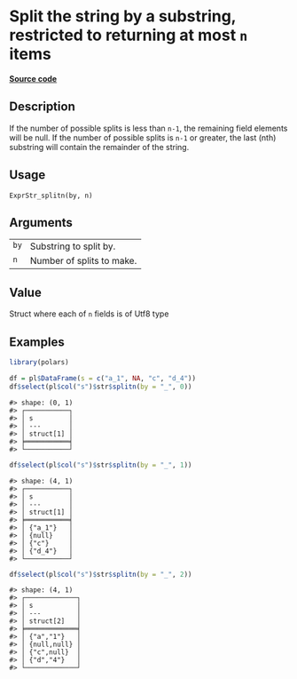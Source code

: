 
# Split the string by a substring, restricted to returning at most <code>n</code> items

[**Source code**](https://github.com/pola-rs/r-polars/tree/4c60e4ba5981c539b9639261157303d78f545b69/R/expr__string.R#L724)

## Description

If the number of possible splits is less than <code>n-1</code>, the
remaining field elements will be null. If the number of possible splits
is <code>n-1</code> or greater, the last (nth) substring will contain
the remainder of the string.

## Usage

<pre><code class='language-R'>ExprStr_splitn(by, n)
</code></pre>

## Arguments

<table>
<tr>
<td style="white-space: nowrap; font-family: monospace; vertical-align: top">
<code id="ExprStr_splitn_:_by">by</code>
</td>
<td>
Substring to split by.
</td>
</tr>
<tr>
<td style="white-space: nowrap; font-family: monospace; vertical-align: top">
<code id="ExprStr_splitn_:_n">n</code>
</td>
<td>
Number of splits to make.
</td>
</tr>
</table>

## Value

Struct where each of <code>n</code> fields is of Utf8 type

## Examples

``` r
library(polars)

df = pl$DataFrame(s = c("a_1", NA, "c", "d_4"))
df$select(pl$col("s")$str$splitn(by = "_", 0))
```

    #> shape: (0, 1)
    #> ┌───────────┐
    #> │ s         │
    #> │ ---       │
    #> │ struct[1] │
    #> ╞═══════════╡
    #> └───────────┘

``` r
df$select(pl$col("s")$str$splitn(by = "_", 1))
```

    #> shape: (4, 1)
    #> ┌───────────┐
    #> │ s         │
    #> │ ---       │
    #> │ struct[1] │
    #> ╞═══════════╡
    #> │ {"a_1"}   │
    #> │ {null}    │
    #> │ {"c"}     │
    #> │ {"d_4"}   │
    #> └───────────┘

``` r
df$select(pl$col("s")$str$splitn(by = "_", 2))
```

    #> shape: (4, 1)
    #> ┌─────────────┐
    #> │ s           │
    #> │ ---         │
    #> │ struct[2]   │
    #> ╞═════════════╡
    #> │ {"a","1"}   │
    #> │ {null,null} │
    #> │ {"c",null}  │
    #> │ {"d","4"}   │
    #> └─────────────┘
